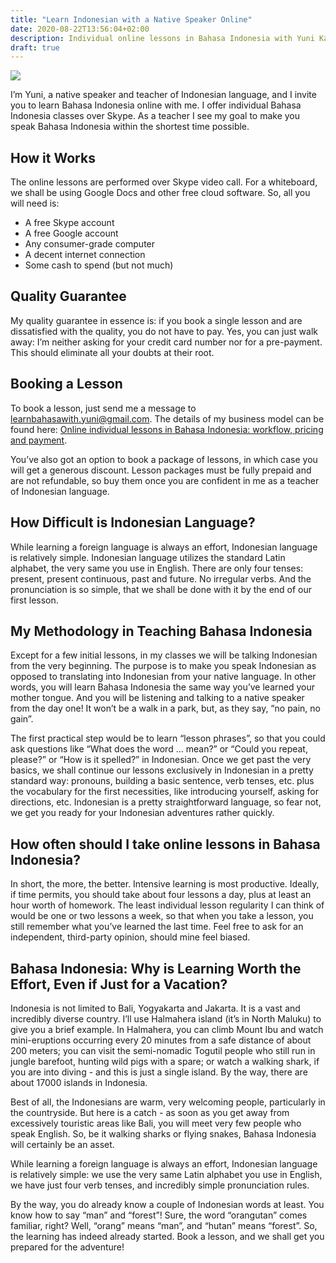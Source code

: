 ```yaml
---
title: "Learn Indonesian with a Native Speaker Online"
date: 2020-08-22T13:56:04+02:00
description: Individual online lessons in Bahasa Indonesia with Yuni Kartika. Pay after your lesson, and only if satisfied.
draft: true
---
```


![](yuni_batik_jepara)

I’m Yuni, a native speaker and teacher of Indonesian language, and I invite you to learn Bahasa
Indonesia online with me. I offer individual Bahasa Indonesia classes over Skype. As a teacher I see
my goal to make you speak Bahasa Indonesia within the shortest time possible.

## How it Works

The online lessons are performed over Skype video call. For a whiteboard, we shall be using Google
Docs and other free cloud software. So, all you will need is:

-  A free Skype account
-  A free Google account
-  Any consumer-grade computer
-  A decent internet connection
-  Some cash to spend (but not much)

## Quality Guarantee

My quality guarantee in essence is: if you book a single lesson and are dissatisfied with the
quality, you do not have to pay. Yes, you can just walk away: I’m neither asking for your credit
card number nor for a pre-payment. This should eliminate all your doubts at their root.

## Booking a Lesson

To book a lesson, just send me a message to learnbahasawith.yuni@gmail.com. 
The details of my business model can be found here: [Online
individual lessons in Bahasa Indonesia: workflow, pricing and payment]().  

You’ve also got an option to book a package of lessons, in which case you will get a generous
discount. Lesson packages must be fully prepaid and are not refundable, so buy them once you are
confident in me as a teacher of Indonesian language.

## How Difficult is Indonesian Language?

While learning a foreign language is always an effort, Indonesian language is relatively simple.
Indonesian language utilizes the standard Latin alphabet, the very same you use in English. There
are only four tenses: present, present continuous, past and future. No irregular verbs. And the
pronunciation is so simple, that we shall be done with it by the end of our first lesson.  

## My Methodology in Teaching Bahasa Indonesia

Except for a few initial lessons, in my classes we will be talking Indonesian from the very
beginning. The purpose is to make you speak Indonesian as opposed to translating into Indonesian
from your native language. In other words, you will learn Bahasa Indonesia the same way you’ve
learned your mother tongue. And you will be listening and talking to a native speaker from the day
one! It won’t be a walk in a park, but, as they say, “no pain, no gain”.

The first practical step would be to learn “lesson phrases”, so that you could ask questions like
“What does the word … mean?” or “Could you repeat, please?” or “How is it spelled?” in Indonesian.
Once we get past the very basics, we shall continue our lessons exclusively in Indonesian in a
pretty standard way: pronouns, building a basic sentence, verb tenses, etc. plus the vocabulary for
the first necessities, like introducing yourself, asking for directions, etc. Indonesian is a pretty
straightforward language, so fear not, we get you ready for your Indonesian adventures rather
quickly.  

## How often should I take online lessons in Bahasa Indonesia?

In short, the more, the better. Intensive learning is most productive. Ideally, if time permits, you
should take about four lessons a day, plus at least an hour worth of homework. The least individual
lesson regularity I can think of would be one or two lessons a week, so that when you take a lesson,
you still remember what you’ve learned the last time. Feel free to ask for an independent,
third-party opinion, should mine feel biased.  

## Bahasa Indonesia: Why is Learning Worth the Effort, Even if Just for a Vacation?

Indonesia is not limited to Bali, Yogyakarta and Jakarta. It is a vast and incredibly diverse
country. I’ll use Halmahera island (it’s in North Maluku) to give you a brief example. In Halmahera,
you can climb Mount Ibu and watch mini-eruptions occurring every 20 minutes from a safe distance of
about 200 meters; you can visit the semi-nomadic Togutil people who still run in jungle barefoot,
hunting wild pigs with a spare; or watch a walking shark, if you are into diving - and this is just
a single island. By the way, there are about 17000 islands in Indonesia.

Best of all, the Indonesians are warm, very welcoming people, particularly in the countryside. But
here is a catch - as soon as you get away from excessively touristic areas like Bali, you will meet
very few people who speak English. So, be it walking sharks or flying snakes, Bahasa Indonesia will
certainly be an asset.

While learning a foreign language is always an effort, Indonesian language is relatively simple: we
use the very same Latin alphabet you use in English, we have just four verb tenses, and incredibly
simple pronunciation rules.

By the way, you do already know a couple of Indonesian words at least. You know how to say “man” and
“forest”! Sure, the word “orangutan” comes familiar, right? Well, “orang” means “man”, and “hutan”
means “forest”. So, the learning has indeed already started. Book a lesson, and we shall get you
prepared for the adventure!
